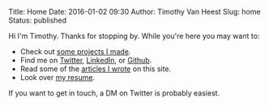 Title: Home
Date: 2016-01-02 09:30
Author: Timothy Van Heest
Slug: home
Status: published

Hi I'm Timothy.  Thanks for stopping by.  While you're here you may want to:

* Check out [some projects I made](/pages/projects.html).
* Find me on [Twitter](https://twitter.com/turtlemonvh), [LinkedIn](https://www.linkedin.com/in/vanheetm), or [Github](https://github.com/turtlemonvh).
* Read some of the [articles I wrote](/category/articles.html) on this site.
* Look over [my resume](https://www.dropbox.com/scl/fi/iqwp08l5mlb0gnv3kq5dm/TVH-Resume-2023-09-09.pdf?rlkey=4ixwskt3m9f4ceqcnnes2hrfn&raw=1).

If you want to get in touch, a DM on Twitter is probably easiest.
